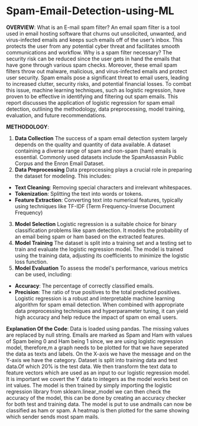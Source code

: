 # Spam-Email-Detection-using-ML

**OVERVIEW**:
What is an E-mail spam filter?
An email spam filter is a tool used in email hosting software that churns out unsolicited, unwanted, and virus-infected emails and keeps such emails off of the user’s inbox. This protects the user from any potential cyber threat and facilitates smooth communications and workflow.
Why is a spam filter necessary?
The security risk can be reduced since the user gets in hand the emails that have gone through various spam checks. Moreover, these email spam filters throw out malware, malicious, and virus-infected emails and protect user security.
Spam emails pose a significant threat to email users, leading to increased clutter, security risks, and potential financial losses. To combat this issue, machine learning techniques, such as logistic regression, have proven to be effective in identifying and filtering out spam emails. This report discusses the application of logistic regression for spam email detection, outlining the methodology, data preprocessing, model training, evaluation, and future recommendations.

**METHODOLOGY**:
1. **Data Collection**
The success of a spam email detection system largely depends on the quality and quantity of data available. A dataset containing a diverse range of spam and non-spam (ham) emails is essential. Commonly used datasets include the SpamAssassin Public Corpus and the Enron Email Dataset.
2. **Data Preprocessing**
Data preprocessing plays a crucial role in preparing the dataset for modeling. This includes:
-	**Text Cleaning**: Removing special characters and irrelevant whitespaces.
-	**Tokenization**: Splitting the text into words or tokens.
-	**Feature Extraction**: Converting text into numerical features, typically using techniques like TF-IDF
(Term Frequency-Inverse Document Frequency)
3. **Model Selection**
Logistic regression is a suitable choice for binary classification problems like spam detection. It models the probability of an email being spam or ham based on the extracted features.
4. **Model Training**
The dataset is split into a training set and a testing set to train and evaluate the logistic regression model. The model is trained using the training data, adjusting its coefficients to minimize the logistic loss function.
5. **Model Evaluation**
To assess the model's performance, various metrics can be used, including:
-	**Accuracy**: The percentage of correctly classified emails.
-	**Precision**: The ratio of true positives to the total predicted positives.
Logistic regression is a robust and interpretable machine learning algorithm for spam email detection. When combined with appropriate data preprocessing techniques and hyperparameter tuning, it can yield high accuracy and help reduce the impact of spam on email users.

**Explanation Of the Code**:
Data is loaded using pandas.
The missing values are replaced by null string.
Emails are marked as Spam and Ham with values of Spam being 0 and Ham being 1
since, we are using logistic regression model, therefore,m a graph needs to be plotted for that we have seperated the data as texts and labels. On the X-axis we have the message and on the Y-axis we have the category.
Dataset is split into training data and test data.Of which 20% is the test data.
We then transform the text data to feature vectors which are used as an input to our logistic regression model.
It is important we covert the Y data to integers as the model works best on int values.
The model is then trained by simply importing the logistic regression library from sklearn.linear_model
we can then check the accuracy of the model, this can be done by creating an accuracy checker for both test and training data.
The model is put to use andmails can now be classified as ham or spam.
A heatmap is then plotted for the same showing which sender sends most spam mails.



